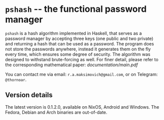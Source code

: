 # `pshash` -- the functional password manager

`pshash` is a hash algorithm implemented in Haskell, that serves as a password manager by accepting three keys (one public and two private) and returning a hash that can be used as a password. The program does not store the passwords anywhere, instead it generates them on the fly every time, which ensures some degree of security. The algorithm was designed to withstand brute-forcing as well. For finer detail, please refer to the corresponding mathematical paper: *documentation/main.pdf*

You can contact me via email: `r.a.maksimovich@gmail.com`, or on Telegram: `@thornoar`.

## Version details

The latest version is 0.1.2.0, available on NixOS, Android and Windows. The Fedora, Debian and Arch binaries are out-of-date.
